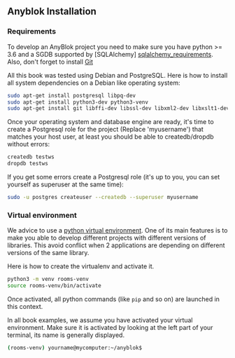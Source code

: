 ## Anyblok Installation


### Requirements

To develop an AnyBlok project you need to make sure you have
python >= 3.6 and a SGDB supported by [SQLAlchemy]
[sqlalchemy_requirements]. Also, don't forget to install [Git][git]

All this book was tested using Debian and PostgreSQL. Here is how to install all
system dependencies on a Debian like operating system:

```bash
sudo apt-get install postgresql libpq-dev
sudo apt-get install python3-dev python3-venv
sudo apt-get install git libffi-dev libssl-dev libxml2-dev libxslt1-dev libyaml-dev zlib1g-dev
```


Once your operating system and database engine are ready, it's time to create
a Postgresql role for the project (Replace 'myusername') that matches
your host user, at least you should be able to createdb/dropdb without errors:

```bash
createdb testws
dropdb testws
```

If you get some errors create a Postgresql role (it's up to you, you can
set yourself as superuser at the same time):

```bash
sudo -u postgres createuser --createdb --superuser myusername
```

### Virtual environment

We advice to use a [python virtual environment](
https://docs.python.org/3/tutorial/venv.html). One of its main features
is to make you able to develop different projects with different
versions of libraries. This avoid conflict when 2 applications are depending on
different versions of the same library.

Here is how to create the virtualenv and activate it.

```bash
python3 -m venv rooms-venv
source rooms-venv/bin/activate
```

Once activated, all python commands (like ``pip`` and so on) are launched in
this context.

In all book examples, we assume you have activated your virtual environment.
Make sure it is activated by looking at the left part of your terminal,
its name is generally displayed.

```bash
(rooms-venv) yourname@mycomputer:~/anyblok$ 
```

[sqlalchemy_requirements]: http://docs.sqlalchemy.org/en/latest
[git]: https://git-scm.com/
